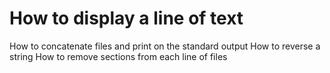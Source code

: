 # How to display a line of text
How to concatenate files and print on the standard output
How to reverse a string
How to remove sections from each line of files

